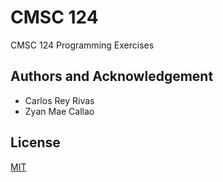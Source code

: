 # CMSC 124
CMSC 124 Programming Exercises

## Authors and Acknowledgement
- Carlos Rey Rivas
- Zyan Mae Callao
## License
[MIT](https://choosealicense.com/licenses/mit/)
